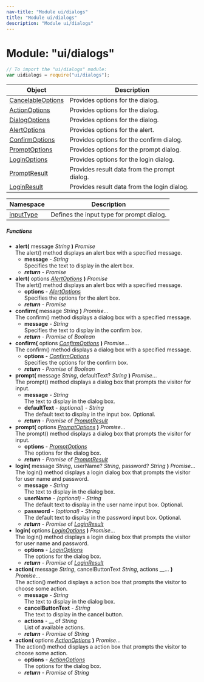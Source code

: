 ```yaml
---
nav-title: "Module ui/dialogs"
title: "Module ui/dialogs"
description: "Module ui/dialogs"
---
```

# Module: "ui/dialogs"

``` JavaScript
// To import the "ui/dialogs" module:
var uidialogs = require("ui/dialogs");
```

Object | Description
------|------------
[CancelableOptions](../../ui/dialogs/CancelableOptions.md) | Provides options for the dialog.
[ActionOptions](../../ui/dialogs/ActionOptions.md) | Provides options for the dialog.
[DialogOptions](../../ui/dialogs/DialogOptions.md) | Provides options for the dialog.
[AlertOptions](../../ui/dialogs/AlertOptions.md) | Provides options for the alert.
[ConfirmOptions](../../ui/dialogs/ConfirmOptions.md) | Provides options for the confirm dialog.
[PromptOptions](../../ui/dialogs/PromptOptions.md) | Provides options for the prompt dialog.
[LoginOptions](../../ui/dialogs/LoginOptions.md) | Provides options for the login dialog.
[PromptResult](../../ui/dialogs/PromptResult.md) | Provides result data from the prompt dialog.
[LoginResult](../../ui/dialogs/LoginResult.md) | Provides result data from the login dialog.

Namespace | Description
------|------------
[inputType](../../ui/dialogs/inputType/) | Defines the input type for prompt dialog.

##### Functions
 - **alert(** message _String_ **)** _Promise_  
     The alert() method displays an alert box with a specified message.
   - **message** - _String_  
     Specifies the text to display in the alert box.
   - _**return**_ - _Promise_
 - **alert(** options [_AlertOptions_](../../ui/dialogs/AlertOptions.md) **)** _Promise_  
     The alert() method displays an alert box with a specified message.
   - **options** - [_AlertOptions_](../../ui/dialogs/AlertOptions.md)  
     Specifies the options for the alert box.
   - _**return**_ - _Promise_
 - **confirm(** message _String_ **)** _Promise_...  
     The confirm() method displays a dialog box with a specified message.
   - **message** - _String_  
     Specifies the text to display in the confirm box.
   - _**return**_ - _Promise_ of _Boolean_
 - **confirm(** options [_ConfirmOptions_](../../ui/dialogs/ConfirmOptions.md) **)** _Promise_...  
     The confirm() method displays a dialog box with a specified message.
   - **options** - [_ConfirmOptions_](../../ui/dialogs/ConfirmOptions.md)  
     Specifies the options for the confirm box.
   - _**return**_ - _Promise_ of _Boolean_
 - **prompt(** message _String_, defaultText? _String_ **)** _Promise_...  
     The prompt() method displays a dialog box that prompts the visitor for input.
   - **message** - _String_  
     The text to display in the dialog box.
   - **defaultText** - _(optional)_ - _String_  
     The default text to display in the input box. Optional.
   - _**return**_ - _Promise_ of [_PromptResult_](../../ui/dialogs/PromptResult.md)
 - **prompt(** options [_PromptOptions_](../../ui/dialogs/PromptOptions.md) **)** _Promise_...  
     The prompt() method displays a dialog box that prompts the visitor for input.
   - **options** - [_PromptOptions_](../../ui/dialogs/PromptOptions.md)  
     The options for the dialog box. 
   - _**return**_ - _Promise_ of [_PromptResult_](../../ui/dialogs/PromptResult.md)
 - **login(** message _String_, userName? _String_, password? _String_ **)** _Promise_...  
     The login() method displays a login dialog box that prompts the visitor for user name and password.
   - **message** - _String_  
     The text to display in the dialog box.
   - **userName** - _(optional)_ - _String_  
     The default text to display in the user name input box. Optional.
   - **password** - _(optional)_ - _String_  
     The default text to display in the password input box. Optional.
   - _**return**_ - _Promise_ of [_LoginResult_](../../ui/dialogs/LoginResult.md)
 - **login(** options [_LoginOptions_](../../ui/dialogs/LoginOptions.md) **)** _Promise_...  
     The login() method displays a login dialog box that prompts the visitor for user name and password.
   - **options** - [_LoginOptions_](../../ui/dialogs/LoginOptions.md)  
     The options for the dialog box. 
   - _**return**_ - _Promise_ of [_LoginResult_](../../ui/dialogs/LoginResult.md)
 - **action(** message _String_, cancelButtonText _String_, actions __... **)** _Promise_...  
     The action() method displays a action box that prompts the visitor to choose some action.
   - **message** - _String_  
     The text to display in the dialog box.
   - **cancelButtonText** - _String_  
     The text to display in the cancel button.
   - **actions** - __ of _String_  
     List of available actions.
   - _**return**_ - _Promise_ of _String_
 - **action(** options [_ActionOptions_](../../ui/dialogs/ActionOptions.md) **)** _Promise_...  
     The action() method displays a action box that prompts the visitor to choose some action.
   - **options** - [_ActionOptions_](../../ui/dialogs/ActionOptions.md)  
     The options for the dialog box. 
   - _**return**_ - _Promise_ of _String_